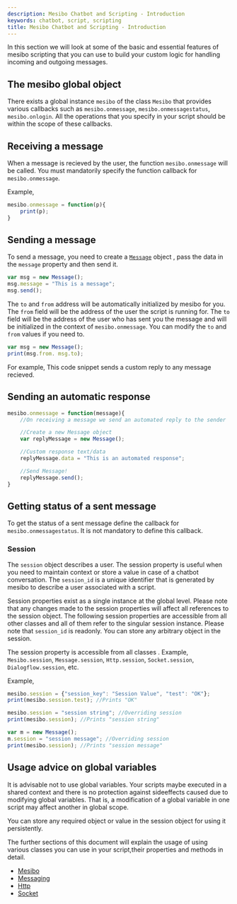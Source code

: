 ```yaml
---
description: Mesibo Chatbot and Scripting - Introduction
keywords: chatbot, script, scripting
title: Mesibo Chatbot and Scripting - Introduction
---
```


In this section we will look at some of the basic and essential features of mesibo scripting that you can use to build your custom logic for handling incoming and outgoing messages.

## The mesibo global object
There exists a global instance `mesibo` of the class `Mesibo` that provides various callbacks such as `mesibo.onmessage`, `mesibo.onmessagestatus`, `mesibo.onlogin`. All the operations that you specify in your script should be within the scope of these callbacks.

## Receiving a message
When a message is recieved by the user, the function `mesibo.onmessage` will be called. You must mandatorily specify the function callback for `mesibo.onmessage`.  

Example,
```javascript
mesibo.onmessage = function(p){
	print(p);
}
```

## Sending a message
To send a message, you need to create a [`Message`]() object , pass the data in the `message` property and then send it.

```javascript
var msg = new Message();
msg.message = "This is a message";
msg.send();
``` 
The `to` and `from` address will be automatically initialized by mesibo for you. The `from` field will be the address of the user the script is running for. The `to` field will be the address of the user who has sent you the message and will be initialized in the context of `mesibo.onmessage`. You can modify the `to` and `from` values if you need to. 

```javascript
var msg = new Message();
print(msg.from. msg.to);
```
For example, This code snippet sends a custom reply to any message recieved. 

## Sending an automatic response 
```javascript
mesibo.onmessage = function(message){
	//On receiving a message we send an automated reply to the sender 

	//Create a new Message object
	var replyMessage = new Message();

	//Custom response text/data	
	replyMessage.data = "This is an automated response";

	//Send Message!	
	replyMessage.send();
}
```
## Getting status of a sent message
To get the status of a sent message define the callback for `mesibo.onmessagestatus`. It is not mandatory to define this callback.

### Session 
The `session` object describes a user. The session property is useful when you need to maintain context or store a value in case of a chatbot conversation. The `session_id`  is a unique identifier that is generated by mesibo to describe a user associated with a script.

Session properties exist as a single instance at the global level. Please note that any changes made to the session properties will affect all references to the session object. The following session properties are accessible from all other classes and all of them refer to the singular session instance. Please note that `session_id` is readonly. You can store any arbitrary object in the session.

The session property is accessible from all classes . Example, `Mesibo.session`, `Message.session`, `Http.session`, `Socket.session`, `Dialogflow.session`, etc. 

Example,

```javascript
mesibo.session = {"session_key": "Session Value", "test": "OK"};
print(mesibo.session.test); //Prints "OK"

mesibo.session = "session string"; //Overriding session
print(mesibo.session); //Prints "session string"

var m = new Message();
m.session = "session message"; //Overriding session
print(mesibo.session); //Prints "session message"

```

## Usage advice on global variables
It is advisable not to use global variables. Your scripts maybe executed in a shared context and there is no protection against sideeffects caused due to modifying global variables. That is, a modification of a global variable in one script may affect another in global scope.

You can store any required object or value in the session object for using it persistently.

The further sections of this document will explain the usage of using various classes you can use in your script,their properties and methods in detail.

- [Mesibo]()
- [Messaging]()
- [Http]()
- [Socket]()

